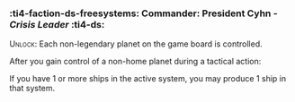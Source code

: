 ### :ti4-faction-ds-freesystems: **Commander**: President Cyhn - _Crisis Leader_ :ti4-ds:
<span style="font-variant:small-caps;">Unlock</span>: Each non-legendary planet on the game board is controlled.

After you gain control of a non-home planet during a tactical action:

If you have 1 or more ships in the active system, you may produce 1 ship in that system.
